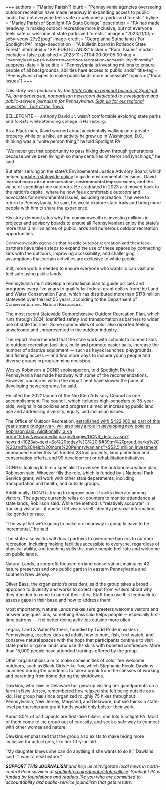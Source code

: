 +++
authors = ["Marley Parish"]
blurb = "Pennsylvania agencies overseeing outdoor recreation have made headway in expanding access to public lands, but not everyone feels safe or welcome at parks and forests."
byline = "Marley Parish of Spotlight PA State College"
description = "PA has made headway in making outdoor recreation more inclusive, but not everyone feels safe or welcome at state parks and forests."
image = "2023/11/01jn-sx5y-veqw-27y2.jpeg"
image-credit = "Georgianna Sutherland / For Spotlight PA"
image-description = "A bulletin board in Rothrock State Forest"
internal-id = "SPLPUBLICLANDS"
kicker = "Rural Issues"
modal-exclude = false
published = 2023-11-27T04:00:00-05:00
slug = "pennsylvania-parks-forests-outdoor-recreation-accessibility-diversity"
suppress-date = false
title = "Pennsylvania is investing millions to ensure people of all backgrounds, abilities have access to public lands"
title-tag = "Pennsylvania hopes to make public lands more accessible"
topics = ["Rural Issues"]
+++

<em>This story was produced by the </em><a href="https://www.spotlightpa.org/statecollege"><em>State College regional bureau of Spotlight PA</em></a><em>, an independent, nonpartisan newsroom dedicated to investigative and public-service journalism for Pennsylvania. </em><a href="https://www.spotlightpa.org/newsletters/talkofthetown"><em>Sign up for our regional newsletter, Talk of the Town.</em></a><strong></strong>

BELLEFONTE — Anthony David Jr. wasn’t comfortable exploring state parks and forests while attending college in Harrisburg.

As a Black man, David worried about accidentally walking onto private property while on a hike, an activity he grew up in Washington, D.C., thinking was a “white person thing,” he told Spotlight PA.

“We never got that opportunity to pass hiking down through generations because we’ve been living in so many centuries of terror and lynchings,” he said.

But after serving on the state’s Environmental Justice Advisory Board, which helped <a href="https://www.spotlightpa.org/statecollege/2023/11/pennsylvania-environmental-justice-dep-health-risks-safety/">update a statewide policy</a> to guide environmental decisions, David learned more about conservation, environmental improvements, and the value of spending time outdoors. He graduated in 2023 and moved back to the nation’s capital, where he now feels comfortable outdoors and advocates for environmental issues, including recreation. If he were to return to Pennsylvania, he said, he would explore state trails and bring more people with him to share the experience.

His story demonstrates why the commonwealth is investing millions in projects and advisory boards to ensure all Pennsylvanians enjoy the state’s more than 3 million acres of public lands and numerous outdoor recreation opportunities.

Commonwealth agencies that handle outdoor recreation and their local partners have taken steps to expand the use of these spaces by connecting kids with the outdoors, improving accessibility, and challenging assumptions that certain activities are exclusive to white people.

Still, more work is needed to ensure everyone who wants to can visit and feel safe using public lands.

<script src="https://www.spotlightpa.org/embed.js" async></script><div data-spl-embed-version="1" data-spl-src="https://www.spotlightpa.org/embeds/newsletter/?cta=Sign%20up%20for%20our%20new%20regional%20newsletter%2C%20%3Cb%3ETalk%20of%20the%20Town%3C%2Fb%3E%2C%20and%20get%20all%20the%20news%20and%20notes%20from%20State%20College%20and%20north-central%20PA.&button=Sign%20Up%20Now&preselect=state_college&eyebrow=DON'T%20MISS%20A%20BEAT"></div>

Pennsylvania must develop a recreational plan to guide policies and programs every five years to qualify for federal grant dollars from the Land and Water Conservation Fund, which has distributed more than $178 million statewide over the last 55 years, according to the Department of Conservation and Natural Resources.

The most recent <a href="https://elibrary.dcnr.pa.gov/GetDocument?docId=3223603&amp;DocName=PASCORP2020-2024Final.pdf">Statewide Comprehensive Outdoor Recreation Plan</a>, which runs through 2024, identified safety and transportation as barriers to wider use of state facilities. Some communities of color also reported feeling unwelcome and unrepresented in the outdoor industry.

The report recommended that the state work with schools to connect kids to outdoor recreation facilities, build and promote easier trails, increase the number of adaptive equipment — such as kayak launches, playgrounds, and fishing access — and find more ways to include young people and diverse groups in programming decisions.

Wesley Robinson, a DCNR spokesperson, told Spotlight PA that Pennsylvania has made headway with some of the recommendations. However, vacancies within the department have slowed the pace of developing new programs, he said.

He cited the 2022 launch of the NextGen Advisory Council as one accomplishment. The council, which includes high-schoolers to 35-year-olds, weighs in on policies and programs aimed at increasing public land use and addressing diversity, equity, and inclusion issues.

The Office of Outdoor Recreation, <a href="https://www.spotlightpa.org/statecollege/2023/09/pennsylvania-wilds-outdoor-recreation-shapiro-dcnr-pennsylvania-budget/">established with $422,000 as part of this year’s state budget</a>, will also play a role in developing new policies, Robinson said. Additionally, a <a href="https://www.media.pa.gov/pages/DCNR_details.aspx?newsid=1023#:~:text=So%20today%2C%20I&#39;m%20proud,parks%2C%20and%20help%20more%20Pennsylvanians">$52.5 million investment</a> announced earlier this fall funded 23 trail projects, land protection and conservation efforts, and 99 development or rehabilitation initiatives.

DCNR is looking to hire a specialist to oversee the outdoor recreation plan, Robinson said. Whoever fills the role, which is funded by a National Park Service grant, will work with other state departments, including transportation and health, and outside groups.

Additionally, DCNR is trying to improve how it tracks diversity among visitors. The agency currently relies on counters to monitor attendance at state lands, Robinson said. While the method is “relatively accurate” in tracking visitation, it doesn’t let visitors self-identify personal information, like gender or race.

“The way that we’re going to make our headway is going to have to be incremental,” he said.

The state also works with local partners to overcome barriers to outdoor recreation, including making facilities accessible to everyone, regardless of physical ability, and teaching skills that make people feel safe and welcome on public lands.

Natural Lands, a nonprofit focused on land conservation, maintains 42 nature preserves and one public garden in eastern Pennsylvania and southern New Jersey.

Oliver Bass, the organization’s president, said the group takes a broad approach to diversity and works to collect input from visitors about why they decided to come to one of their sites. Staff then use this feedback to assess gaps in their base and how to address them.

Most importantly, Natural Lands makes sure greeters welcome visitors and answer any questions, something Bass said helps people — especially first-time patrons — feel better doing activities outside more often.

<script src="https://www.spotlightpa.org/embed.js" async></script><div data-spl-embed-version="1" data-spl-src="https://www.spotlightpa.org/embeds/donate/"></div>

Legacy Land &amp; Water Partners, founded by Todd Pride in eastern Pennsylvania, teaches kids and adults how to hunt, fish, bird-watch, and conserve natural spaces with the hope that participants continue to visit state parks or game lands and use the skills with boosted confidence. More than 15,000 people have attended trainings offered by the group.

Other organizations aim to make communities of color feel welcome outdoors, such as Black Girls Hike Too, which Stephanie Nicole Dawkins launched during the pandemic to take a break from the stresses of working and parenting from home during the shutdowns.

Dawkins, who lives in Delaware but grew up visiting her grandparents on a farm in New Jersey, remembered how relaxed she felt being outside as a kid. Her group has since organized roughly 75 hikes throughout Pennsylvania, New Jersey, Maryland, and Delaware, but she thinks a state-level partnership and grant funds would only bolster their work.

About 80% of participants are first-time hikers, she told Spotlight PA. Most of them come to the group out of curiosity, and seek a safe way to connect with other women and nature.

Dawkins emphasized that the group also exists to make hiking more inclusive for actual girls, like her 10-year-old.

“My daughter knows she can do anything if she wants to do it,” Dawkins said. “I want a new history.”

<strong><em>SUPPORT THIS JOURNALISM </em></strong><em>and help us reinvigorate local news in north-central Pennsylvania at </em><a href="https://www.spotlightpa.org/donate/statecollege"><em>spotlightpa.org/donate/statecollege</em></a><em>. Spotlight PA is funded by </em><a href="https://www.spotlightpa.org/support"><em>foundations and readers like you</em></a><em> who are committed to accountability and public-service journalism that gets results.</em>

